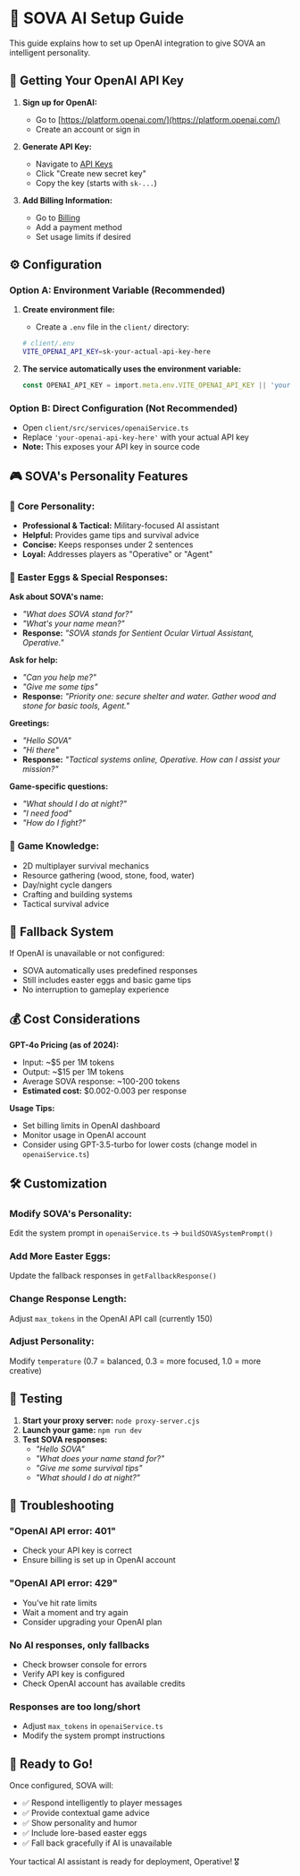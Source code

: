 # 🤖 SOVA AI Setup Guide

This guide explains how to set up OpenAI integration to give SOVA an intelligent personality.

## 🔑 Getting Your OpenAI API Key

1. **Sign up for OpenAI:**
   - Go to [https://platform.openai.com/](https://platform.openai.com/)
   - Create an account or sign in

2. **Generate API Key:**
   - Navigate to [API Keys](https://platform.openai.com/api-keys)
   - Click "Create new secret key"
   - Copy the key (starts with `sk-...`)

3. **Add Billing Information:**
   - Go to [Billing](https://platform.openai.com/account/billing)
   - Add a payment method
   - Set usage limits if desired

## ⚙️ Configuration

### **Option A: Environment Variable (Recommended)**
1. **Create environment file:**
   - Create a `.env` file in the `client/` directory:
   ```bash
   # client/.env
   VITE_OPENAI_API_KEY=sk-your-actual-api-key-here
   ```

2. **The service automatically uses the environment variable:**
   ```typescript
   const OPENAI_API_KEY = import.meta.env.VITE_OPENAI_API_KEY || 'your-openai-api-key-here';
   ```

### **Option B: Direct Configuration (Not Recommended)**
   - Open `client/src/services/openaiService.ts`
   - Replace `'your-openai-api-key-here'` with your actual API key
   - **Note:** This exposes your API key in source code

## 🎮 SOVA's Personality Features

### 🎯 **Core Personality:**
- **Professional & Tactical:** Military-focused AI assistant
- **Helpful:** Provides game tips and survival advice
- **Concise:** Keeps responses under 2 sentences
- **Loyal:** Addresses players as "Operative" or "Agent"

### 🎪 **Easter Eggs & Special Responses:**

**Ask about SOVA's name:**
- *"What does SOVA stand for?"*
- *"What's your name mean?"*
- **Response:** *"SOVA stands for Sentient Ocular Virtual Assistant, Operative."*

**Ask for help:**
- *"Can you help me?"*
- *"Give me some tips"*
- **Response:** *"Priority one: secure shelter and water. Gather wood and stone for basic tools, Agent."*

**Greetings:**
- *"Hello SOVA"*
- *"Hi there"*
- **Response:** *"Tactical systems online, Operative. How can I assist your mission?"*

**Game-specific questions:**
- *"What should I do at night?"*
- *"I need food"*
- *"How do I fight?"*

### 🎯 **Game Knowledge:**
- 2D multiplayer survival mechanics
- Resource gathering (wood, stone, food, water)
- Day/night cycle dangers
- Crafting and building systems
- Tactical survival advice

## 🔧 Fallback System

If OpenAI is unavailable or not configured:
- SOVA automatically uses predefined responses
- Still includes easter eggs and basic game tips
- No interruption to gameplay experience

## 💰 Cost Considerations

**GPT-4o Pricing (as of 2024):**
- Input: ~$5 per 1M tokens
- Output: ~$15 per 1M tokens
- Average SOVA response: ~100-200 tokens
- **Estimated cost:** $0.002-0.003 per response

**Usage Tips:**
- Set billing limits in OpenAI dashboard
- Monitor usage in OpenAI account
- Consider using GPT-3.5-turbo for lower costs (change model in `openaiService.ts`)

## 🛠️ Customization

### **Modify SOVA's Personality:**
Edit the system prompt in `openaiService.ts` → `buildSOVASystemPrompt()`

### **Add More Easter Eggs:**
Update the fallback responses in `getFallbackResponse()`

### **Change Response Length:**
Adjust `max_tokens` in the OpenAI API call (currently 150)

### **Adjust Personality:**
Modify `temperature` (0.7 = balanced, 0.3 = more focused, 1.0 = more creative)

## 🧪 Testing

1. **Start your proxy server:** `node proxy-server.cjs`
2. **Launch your game:** `npm run dev`
3. **Test SOVA responses:**
   - *"Hello SOVA"*
   - *"What does your name stand for?"*
   - *"Give me some survival tips"*
   - *"What should I do at night?"*

## 🐛 Troubleshooting

### **"OpenAI API error: 401"**
- Check your API key is correct
- Ensure billing is set up in OpenAI account

### **"OpenAI API error: 429"**
- You've hit rate limits
- Wait a moment and try again
- Consider upgrading your OpenAI plan

### **No AI responses, only fallbacks**
- Check browser console for errors
- Verify API key is configured
- Check OpenAI account has available credits

### **Responses are too long/short**
- Adjust `max_tokens` in `openaiService.ts`
- Modify the system prompt instructions

## 🚀 Ready to Go!

Once configured, SOVA will:
- ✅ Respond intelligently to player messages
- ✅ Provide contextual game advice
- ✅ Show personality and humor
- ✅ Include lore-based easter eggs
- ✅ Fall back gracefully if AI is unavailable

Your tactical AI assistant is ready for deployment, Operative! 🎖️ 